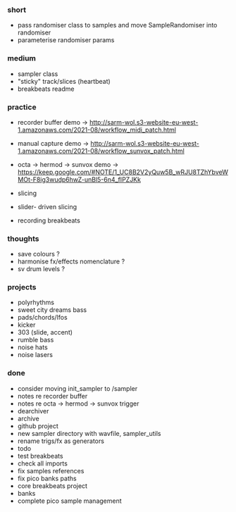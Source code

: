 ### short

- pass randomiser class to samples and move SampleRandomiser into randomiser
- parameterise randomiser params

### medium

- sampler class
- "sticky" track/slices (heartbeat)
- breakbeats readme

### practice

- recorder buffer demo -> http://sarm-wol.s3-website-eu-west-1.amazonaws.com/2021-08/workflow_midi_patch.html

- manual capture demo -> http://sarm-wol.s3-website-eu-west-1.amazonaws.com/2021-08/workflow_sunvox_patch.html

- octa -> hermod -> sunvox demo -> https://keep.google.com/#NOTE/1_UC8B2V2yQuw5B_wRJU8TZhYbveWMOt-F8ig3wudp6hwZ-unBl5-6n4_fIPZJKk

- slicing
- slider- driven slicing
- recording breakbeats

### thoughts

- save colours ?
- harmonise fx/effects nomenclature ?
- sv drum levels ?

### projects

- polyrhythms
- sweet city dreams bass
- pads/chords/lfos
- kicker
- 303 (slide, accent)
- rumble bass
- noise hats
- noise lasers

### done

- consider moving init_sampler to /sampler
- notes re recorder buffer
- notes re octa -> hermod -> sunvox trigger
- dearchiver
- archive
- github project
- new sampler directory with wavfile, sampler_utils
- rename trigs/fx as generators
- todo
- test breakbeats
- check all imports
- fix samples references
- fix pico banks paths
- core breakbeats project
- banks
- complete pico sample management

